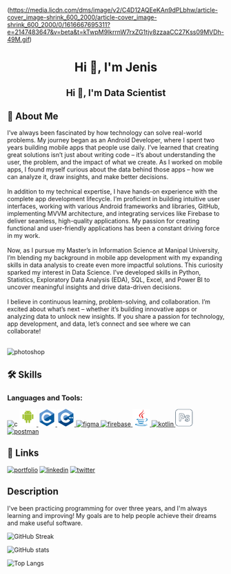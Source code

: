 
(https://media.licdn.com/dms/image/v2/C4D12AQEeKAn9dPLbhw/article-cover_image-shrink_600_2000/article-cover_image-shrink_600_2000/0/1616667695311?e=2147483647&v=beta&t=kTwpM9lkrrnW7rxZG1tjv8zzaaCC27Kss09MVDh-49M.gif)
<!-- [68747470733a2f2f312e62702e626c6f6773706f742e636f6d2f2d37413457796e774c734d772f58624270435847386648492f41414141414141414d74342f754f613162704c736b5967727747626c6c6853753253446a5f4d69673853584a51434c63424741735948512f7](https://user-images.githubusercontent.com/101552010/191468106-0221377a-0c01-4472-bf67-3219b011cd1f.gif)  This is a android developer gif-->

<h1 align="center">Hi 👋, I'm Jenis</h1>

<h2 align="center">Hi 👋, I'm Data Scientist </h2>

<!-- <h3 align="center">Android developer from India, Now in Dubai.</h3> -->

## 🚀 About Me
I’ve always been fascinated by how technology can solve real-world problems. My journey began as an Android Developer, where I spent two years building mobile apps that people use daily. I’ve learned that creating great solutions isn’t just about writing code – it’s about understanding the user, the problem, and the impact of what we create. As I worked on mobile apps, I found myself curious about the data behind those apps – how we can analyze it, draw insights, and make better decisions.<br></br>
In addition to my technical expertise, I have hands-on experience with the complete app development lifecycle. I’m proficient in building intuitive user interfaces, working with various Android frameworks and libraries, GitHub, implementing MVVM architecture, and integrating services like Firebase to deliver seamless, high-quality applications. My passion for creating functional and user-friendly applications has been a constant driving force in my work.<br></br>
Now, as I pursue my Master’s in Information Science at Manipal University, I’m blending my background in mobile app development with my expanding skills in data analysis to create even more impactful solutions. This curiosity sparked my interest in Data Science. I’ve developed skills in Python, Statistics, Exploratory Data Analysis (EDA), SQL, Excel, and Power BI to uncover meaningful insights and drive data-driven decisions.<br></br>
I believe in continuous learning, problem-solving, and collaboration. I’m excited about what’s next – whether it’s building innovative apps or analyzing data to unlock new insights. If you share a passion for technology, app development, and data, let’s connect and see where we can collaborate!<br></br>
<!-- I'm an Android Application developer...

- 🌱 I’m currently learning Data Science
  -->
<!-- - 👯 I’m looking to collaborate on Google -->

<!-- - 🤝 I’m looking for help from friends -->

<!-- - ⚡ Fun fact, I think I am funny -->




<!--   ![18a4949fc9c8067172d3b96e302e7097](https://user-images.githubusercontent.com/101552010/191468644-3b046c51-7171-4d11-a0db-a2c96b50bf90.gif) -->
 <img src="https://user-images.githubusercontent.com/101552010/191468644-3b046c51-7171-4d11-a0db-a2c96b50bf90.gif" alt="photoshop" width="600" height="400"/>


 
## 🛠 Skills
 <h3 align="left">Languages and Tools:</h3>
<p align="left"> 
<img src="https://github.com/user-attachments/assets/b53dd14c-2508-48bf-b4cb-d720653bf821" alt="c" width="40" height="40"/> </a> <a href="https://www.w3schools.com/cpp/" target="_blank" rel="noreferrer"> 
	
<a href="https://developer.android.com" target="_blank" rel="noreferrer">
<img src="https://raw.githubusercontent.com/devicons/devicon/master/icons/android/android-original-wordmark.svg" alt="android" width="40" height="40"/> </a> 
<a href="https://www.cprogramming.com/" target="_blank" rel="noreferrer"> 
<img src="https://raw.githubusercontent.com/devicons/devicon/master/icons/c/c-original.svg" alt="c" width="40" height="40"/> </a> <a href="https://www.w3schools.com/cpp/" target="_blank" rel="noreferrer"> 
<img src="https://raw.githubusercontent.com/devicons/devicon/master/icons/cplusplus/cplusplus-original.svg" alt="cplusplus" width="40" height="40"/> </a> <a href="https://www.figma.com/" target="_blank" rel="noreferrer"> 
<img src="https://www.vectorlogo.zone/logos/figma/figma-icon.svg" alt="figma" width="40" height="40"/> </a> <a href="https://firebase.google.com/" target="_blank" rel="noreferrer"> 
<img src="https://www.vectorlogo.zone/logos/firebase/firebase-icon.svg" alt="firebase" width="40" height="40"/> </a> <a href="https://www.java.com" target="_blank" rel="noreferrer"> 
<img src="https://raw.githubusercontent.com/devicons/devicon/master/icons/java/java-original.svg" alt="java" width="40" height="40"/> </a> <a href="https://kotlinlang.org" target="_blank" rel="noreferrer"> 
<img src="https://www.vectorlogo.zone/logos/kotlinlang/kotlinlang-icon.svg" alt="kotlin" width="40" height="40"/> </a> <a href="https://www.photoshop.com/en" target="_blank" rel="noreferrer"> 
<img src="https://raw.githubusercontent.com/devicons/devicon/master/icons/photoshop/photoshop-line.svg" alt="photoshop" width="40" height="40"/> </a> <a href="https://postman.com" target="_blank" rel="noreferrer"> 
<img src="https://www.vectorlogo.zone/logos/getpostman/getpostman-icon.svg" alt="postman" width="40" height="40"/> </a> </p>

## 🔗 Links
[![portfolio](https://img.shields.io/badge/my_portfolio-000?style=for-the-badge&logo=ko-fi&logoColor=white)]()
[![linkedin](https://img.shields.io/badge/linkedin-0A66C2?style=for-the-badge&logo=linkedin&logoColor=white)](https://www.linkedin.com/)
[![twitter](https://img.shields.io/badge/twitter-1DA1F2?style=for-the-badge&logo=twitter&logoColor=white)](https://twitter.com/)

 
## Description

I've been practicing programming for over three years, and I'm always learning and improving! My goals are to help people achieve their dreams and make useful software.




![GitHub Streak](https://github-readme-streak-stats.herokuapp.com?user=jenisdobariya&theme=light&hide_border=true&date_format=j%2Fn%5B%2FY%5D)
 
 ![ GitHub stats](https://github-readme-stats.vercel.app/api?username=jenisdobariya&show_icons=true)
 
 ![Top Langs](https://github-readme-stats.vercel.app/api/top-langs/?username=jenisdobariya&layout=compact)

	
